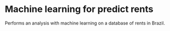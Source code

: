 # Machine learning for predict rents

Performs an analysis with machine learning on a database of rents in Brazil.
